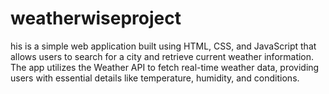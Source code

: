 # weatherwiseproject
his is a simple web application built using HTML, CSS, and JavaScript that allows users to search for a city and retrieve current weather information. The app utilizes the Weather API to fetch real-time weather data, providing users with essential details like temperature, humidity, and conditions.
